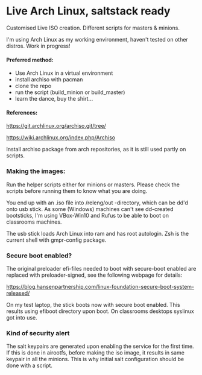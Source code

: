 # Live Arch Linux, saltstack ready

Customised Live ISO creation. Different scripts for masters & minions.

I'm using Arch Linux as my working environment, haven't tested on other distros.
Work in progress!

#### Preferred method: 
- Use Arch Linux in a virtual environment
- install archiso with pacman
- clone the repo
- run the script (build_minion or build_master)
- learn the dance, buy the shirt...

#### References:

https://git.archlinux.org/archiso.git/tree/

https://wiki.archlinux.org/index.php/Archiso

Install archiso package from arch repositories, as it is still used partly on
scripts.

### Making the images:

Run the helper scripts either for minions or masters. Please check the
scripts before running them to know what you are doing.

You end up with an .iso file into /releng/out -directory, which can be dd'd onto 
usb stick. As some (Windows) machines can't see dd-created bootsticks,
I'm using VBox-Win10 and Rufus to be able to boot on classrooms machines.

The usb stick loads Arch Linux into ram and has root autologin. Zsh is the current
shell with gmpr-config package.

### Secure boot enabled?

The original preloader efi-files needed to boot with secure-boot enabled 
are replaced with preloader-signed, see the following webpage for details:

https://blog.hansenpartnership.com/linux-foundation-secure-boot-system-released/

On my test laptop, the stick boots now with secure boot enabled. This results
using efiboot directory upon boot. On classrooms desktops syslinux got into use.

### Kind of security alert

The salt keypairs are generated upon enabling the service for the first time.
If this is done in airootfs, before making the iso image, it results in same keypair
in all the minions. This is why initial salt configuration should be done
with a script.
